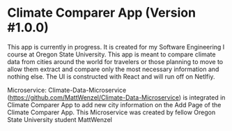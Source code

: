 # Climate Comparer App (Version #1.0.0)
This app is currently in progress. It is created for my Software Engineering I course at Oregon State University. This app is meant to compare climate data from cities around the world for travelers or those planning to move to allow them extract and compare only the most necessary information and nothing else. The UI is constructed with React and will run off on Netlfiy. 

Microservice: Climate-Data-Microservice (https://github.com/MattWenzel/Climate-Data-Microservice) is integrated in Climate Comparer App to add new city information on the Add Page of the Climate Comparer App. This Microservice was created by fellow Oregon State University student MattWenzel